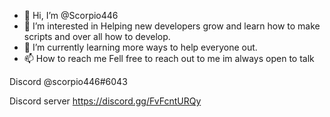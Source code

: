 - 👋 Hi, I’m @Scorpio446
- 👀 I’m interested in Helping new developers grow and learn how to make scripts and over all how to develop.
- 🌱 I’m currently learning more ways to help everyone out.
- 📫 How to reach me 
Fell free to reach out to me im always open to talk

Discord @scorpio446#6043

Discord server https://discord.gg/FvFcntURQy

<!---
Scorpio446/Scorpio446 is a ✨ special ✨ repository because its `README.md` (this file) appears on your GitHub profile.
You can click the Preview link to take a look at your changes.
--->
